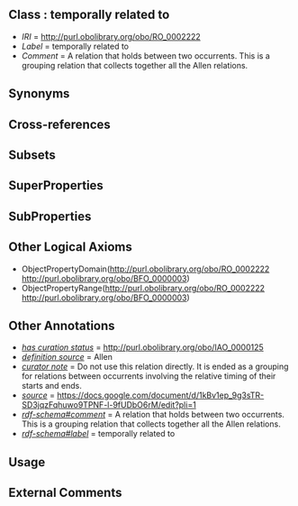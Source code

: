 
## Class : temporally related to

 * *IRI* = http://purl.obolibrary.org/obo/RO_0002222
 * *Label* = temporally related to
 * *Comment* = A relation that holds between two occurrents. This is a grouping relation that collects together all the Allen relations.

## Synonyms


## Cross-references


## Subsets


## SuperProperties


## SubProperties


## Other Logical Axioms

 * ObjectPropertyDomain(<http://purl.obolibrary.org/obo/RO_0002222> <http://purl.obolibrary.org/obo/BFO_0000003>)
 * ObjectPropertyRange(<http://purl.obolibrary.org/obo/RO_0002222> <http://purl.obolibrary.org/obo/BFO_0000003>)

## Other Annotations

 * *[has curation status](../../IAO/14/IAO_0000114.md)* = http://purl.obolibrary.org/obo/IAO_0000125
 * *[definition source](../../IAO/19/IAO_0000119.md)* = Allen
 * *[curator note](../../IAO/32/IAO_0000232.md)* = Do not use this relation directly. It is ended as a grouping for relations between occurrents involving the relative timing of their starts and ends.
 * *[source](../../ce/source.md)* = https://docs.google.com/document/d/1kBv1ep_9g3sTR-SD3jqzFqhuwo9TPNF-l-9fUDbO6rM/edit?pli=1
 * *[rdf-schema#comment](../../nt/rdf-schema#comment.md)* = A relation that holds between two occurrents. This is a grouping relation that collects together all the Allen relations.
 * *[rdf-schema#label](../../el/rdf-schema#label.md)* = temporally related to

## Usage


## External Comments

